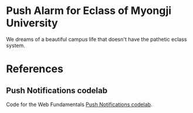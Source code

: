 # Push Alarm for Eclass of Myongji University

We dreams of a beautiful campus life that doesn't have the pathetic eclass system.

# References

## Push Notifications codelab
Code for the Web Fundamentals [Push Notifications codelab](https://codelabs.developers.google.com/codelabs/push-notifications/).
